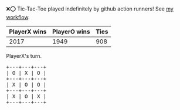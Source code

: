 :x::o: Tic-Tac-Toe played indefinitely by github action runners! See [my workflow](.github/workflows/play.yaml).

|PlayerX wins|PlayerO wins|Ties|
|-|-|-|
|2017|1949|908|

PlayerX's turn.

<pre>
+---+---+---+
| O | X | O |
+---+---+---+
| X | O | O |
+---+---+---+
| X | O | X |
+---+---+---+
</pre>